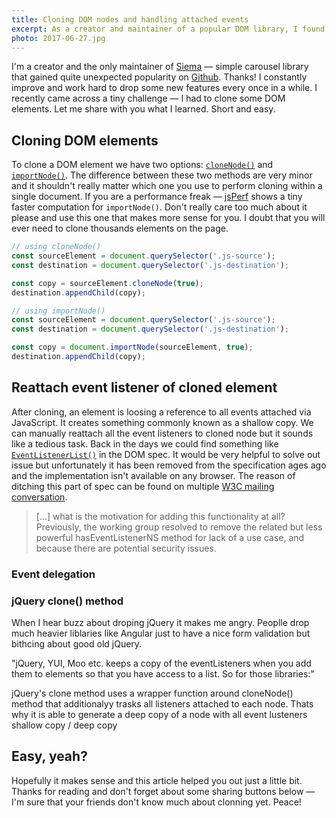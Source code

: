 ```yaml
---
title: Cloning DOM nodes and handling attached events
excerpt: As a creator and maintainer of a popular DOM library, I found myself in a situation when I had to clone an element. Sounds trivially? This is what I learned.
photo: 2017-06-27.jpg
---
```


I'm a creator and the only maintainer of [Siema](https://pawelgrzybek.com/siema/) — simple carousel library that gained quite unexpected popularity on [Github](https://github.com/pawelgrzybek/siema). Thanks! I constantly improve and work hard to drop some new features every once in a while. I recently came across a tiny challenge — I had to clone some DOM elements. Let me share with you what I learned. Short and easy.

## Cloning DOM elements

To clone a DOM element we have two options: [`cloneNode()`](https://developer.mozilla.org/en/docs/Web/API/Node/cloneNode) and [`importNode()`](https://developer.mozilla.org/en-US/docs/Web/API/Document/importNode). The difference between these two methods are very minor and it shouldn't really matter which one you use to perform cloning within a single document. If you are a performance freak — [jsPerf](https://jsperf.com/innerhtml-vs-importnode/6) shows a tiny faster computation for `importNode()`. Don't really care too much about it please and use this one that makes more sense for you. I doubt that you will ever need to clone thousands elements on the page.

```js
// using cloneNode()
const sourceElement = document.querySelector('.js-source');
const destination = document.querySelector('.js-destination');

const copy = sourceElement.cloneNode(true);
destination.appendChild(copy);
```

```js
// using importNode()
const sourceElement = document.querySelector('.js-source');
const destination = document.querySelector('.js-destination');

const copy = document.importNode(sourceElement, true);
destination.appendChild(copy);
```

## Reattach event listener of cloned element

After cloning, an element is loosing a reference to all events attached via JavaScript. It creates something commonly known as a shallow copy. We can manually reattach all the event listeners to cloned node but it sounds like a tedious task. Back in the days we could find something like [`EventListenerList()`](https://www.w3.org/TR/2001/WD-DOM-Level-3-Events-20010823/events.html#Events-EventListenerList) in the DOM spec. It would be very helpful to solve out issue but unfortunately it has been removed from the specification ages ago and the implementation isn't available on any browser. The reason of ditching this part of spec can be found on multiple [W3C mailing conversation](https://stackoverflow.com/a/7814692/2290040).

> [...] what is the motivation for adding this functionality at all? Previously, the working group resolved to remove the related but less powerful hasEventListenerNS method for lack of a use case, and because there are potential security issues.

### Event delegation

### jQuery clone() method

When I hear buzz about droping jQuery it makes me angry. Peoplle drop much heavier liblaries like Angular just to have a nice form validation but bithcing about good old jQuery.

"jQuery, YUI, Moo etc. keeps a copy of the eventListeners when you add them to elements so that you have access to a list. So for those libraries:"

jQuery's clone method uses a wrapper function around cloneNode() method that additionalyy trasks all listeners attached to each node. Thats why it is able to generate a deep copy of a node with all event lusteners
shallow copy / deep copy

## Easy, yeah?

Hopefully it makes sense and this article helped you out just a little bit. Thanks for reading and don't forget about some sharing buttons below — I'm sure that your friends don't know much about clonning yet. Peace!
